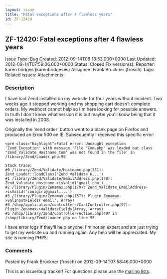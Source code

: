 ```yaml
---
layout: issue
title: "Fatal exceptions after 4 flawless years"
id: ZF-12420
---
```


ZF-12420: Fatal exceptions after 4 flawless years
-------------------------------------------------

 Issue Type: Bug Created: 2012-09-14T06:18:53.000+0000 Last Updated: 2012-09-14T07:59:06.000+0000 Status: Closed Fix version(s): 
 Reporter:  karen bridges (karenbridgeses)  Assignee:  Frank Brückner (frosch)  Tags: 
 Related issues: 
 Attachments: 
### Description

I have had Zend installed on my website for four years without incident. Two weeks ago it stopped working and my shopping cart doesn't complete orders. My webhost cannot help so I'm here looking for possible answers. In truth I don't know what version it is but maybe you'll know being that it was installed in 2008.

Originally the 'send order' button went to a blank page on Firefox and produced an Error 500 on IE. Subsequently I received this specific error:

 
    <pre class="highlight">Fatal error: Uncaught exception 'Zend_Exception' with message 'File "Com.php" was loaded but class "Zend_Validate_Hostname_Com" was not found in the file' in /library/Zend/Loader.php:95
    
    Stack trace:
    #0 /library/Zend/Validate/Hostname.php(331): Zend_Loader::loadClass('Zend_Validate_H...')
    #1 /library/Zend/Validate/EmailAddress.php(178): Zend_Validate_Hostname->isValid('gmail.com')
    #2 /library/Plugin/Zenamax.php(179): Zend_Validate_EmailAddress->isValid('soulgirl@gmail....')
    #3 /library/Plugin/Zenamax.php(157): Plugin_Zenamax->valInputFields('email', Array)
    #4 /shop/application/controllers/CartController.php(97): Plugin_Zenamax->validateFields(Array, Array)
    #5 /shop/library/Zend/Controller/Action.php(497 in /shop/library/Zend/Loader.php on line 95

I have error logs if they'll help anyone. I'm not an expert and am just trying to get my website up and running again. Any help will be appreciated. My site is running PHP5.

 

 

### Comments

Posted by Frank Brückner (frosch) on 2012-09-14T07:58:46.000+0000

This is an issue/bug tracker! For questions please use the [mailing lists](http://framework.zend.com/wiki/display/ZFDEV/Mailing+Lists).

 

 